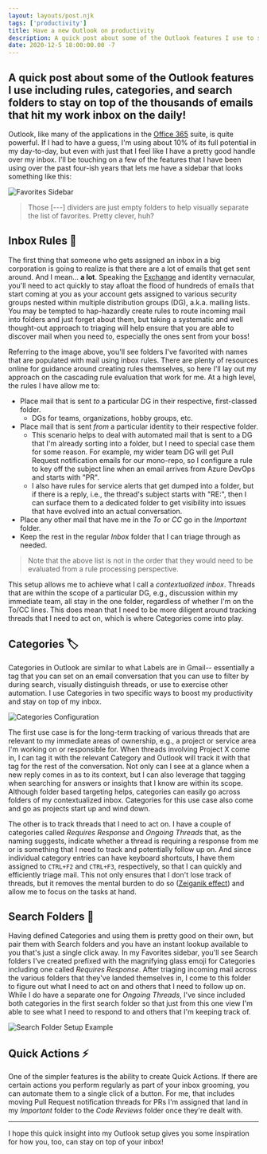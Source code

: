 ```yaml
---
layout: layouts/post.njk
tags: ['productivity']
title: Have a new Outlook on productivity
description: A quick post about some of the Outlook features I use to stay on top of my inbox
date: 2020-12-5 18:00:00.00 -7
---
```

A quick post about some of the Outlook features I use including rules, categories, and search folders to stay on top of the thousands of emails that hit my work inbox on the daily!
---

Outlook, like many of the applications in the [Office 365](https://en.wikipedia.org/wiki/Office_365) suite, is quite powerful. If I had to have a guess, I'm using about 10% of its full potential in my day-to-day, but even with just that I feel like I have a pretty good handle over my inbox. I'll be touching on a few of the features that I have been using over the past four-ish years that lets me have a sidebar that looks something like this: 

![Favorites Sidebar](../../../images/2020/email-productivity-favoritesbar.png)

> Those \[---\] dividers are just empty folders to help visually separate the list of favorites. Pretty clever, huh?

## Inbox Rules 📑
The first thing that someone who gets assigned an inbox in a big corporation is going to realize is that there are a lot of emails that get sent around. And I mean... **a lot**. Speaking the [Exchange](https://en.wikipedia.org/wiki/Microsoft_Exchange_Server) and identity vernacular, you'll need to act quickly to stay afloat the flood of hundreds of emails that start coming at you as your account gets assigned to various security groups nested within multiple distribution groups (DG), a.k.a. mailing lists. You may be tempted to hap-hazardly create rules to route incoming mail into folders and just forget about them, but taking a systematic and well thought-out approach to triaging will help ensure that you are able to discover mail when you need to, especially the ones sent from your boss!

Referring to the image above, you'll see folders I've favorited with names that are populated with mail using inbox rules. There are plenty of resources online for guidance around creating rules themselves, so here I'll lay out my approach on the cascading rule evaluation that work for me. At a high level, the rules I have allow me to: 
* Place mail that is sent _to_ a particular DG in their respective, first-classed folder.
  * DGs for teams, organizations, hobby groups, etc.
* Place mail that is sent _from_ a particular identity to their respective folder.
  * This scenario helps to deal with automated mail that is sent to a DG that I'm already sorting into a folder, but I need to special case them for some reason. For example, my wider team DG will get Pull Request notification emails for our mono-repo, so I configure a rule to key off the subject line when an email arrives from Azure DevOps and starts with "PR". 
  * I also have rules for service alerts that get dumped into a folder, but if there is a reply, i.e., the thread's subject starts with "RE:", then I can surface them to a dedicated folder to get visibility into issues that have evolved into an actual conversation. 
* Place any other mail that have me in the _To_ or _CC_ go in the _Important_ folder.
* Keep the rest in the regular _Inbox_ folder that I can triage through as needed.

> Note that the above list is not in the order that they would need to be evaluated from a rule processing perspective.

This setup allows me to achieve what I call a _contextualized inbox_. Threads that are within the scope of a particular DG, e.g., discussion within my immediate team, all stay in the one folder, regardless of whether I'm on the To/CC lines. This does mean that I need to be more diligent around tracking threads that I need to act on, which is where Categories come into play.


## Categories 🏷️
Categories in Outlook are similar to what Labels are in Gmail-- essentially a tag that you can set on an email conversation that you can use to filter by during search, visually distinguish threads, or use to exercise other automation. I use Categories in two specific ways to boost my productivity and stay on top of my inbox.

![Categories Configuration](../../../images/2020/email-productivity-categories.png)

The first use case is for the long-term tracking of various threads that are relevant to my immediate areas of ownership, e.g., a project or service area I'm working on or responsible for. When threads involving Project X come in, I can tag it with the relevant Category and Outlook will track it with that tag for the rest of the conversation. Not only can I see at a glance when a new reply comes in as to its context, but I can also leverage that tagging when searching for answers or insights that I know are within its scope. Although folder based targeting helps, categories can easily go across folders of my contextualized inbox. Categories for this use case also come and go as projects start up and wind down. 

The other is to track threads that I need to act on. I have a couple of categories called _Requires Response_ and _Ongoing Threads_ that, as the naming suggests, indicate whether a thread is requiring a response from me or is something that I need to track and potentially follow up on. And since individual category entries can have keyboard shortcuts, I have them assigned to `CTRL+F2` and `CTRL+F3`, respectively, so that I can quickly and efficiently triage mail. This not only ensures that I don't lose track of threads, but it removes the mental burden to do so ([Zeiganik effect](https://en.wikipedia.org/wiki/Zeigarnik_effect)) and allow me to focus on the tasks at hand. 

## Search Folders 🔎
Having defined Categories and using them is pretty good on their own, but pair them with Search folders and you have an instant lookup available to you that's just a single click away. In my Favorites sidebar, you'll see Search folders I've created prefixed with the magnifying glass emoji for Categories including one called _Requires Response_. After triaging incoming mail across the various folders that they've landed themselves in, I come to this folder to figure out what I need to act on and others that I need to follow up on. While I do have a separate one for _Ongoing Threads_, I've since included both categories in the first search folder so that just from this one view I'm able to see what I need to respond to and others that I'm keeping track of.

![Search Folder Setup Example](../../../images/2020/email-productivity-searchfolder.png)


## Quick Actions ⚡
One of the simpler features is the ability to create Quick Actions. If there are certain actions you perform regularly as part of your inbox grooming, you can automate them to a single click of a button. For me, that includes moving Pull Request notification threads for PRs I'm assigned that land in my _Important_ folder to the _Code Reviews_ folder once they're dealt with.


---

I hope this quick insight into my Outlook setup gives you some inspiration for how you, too, can stay on top of your inbox! 